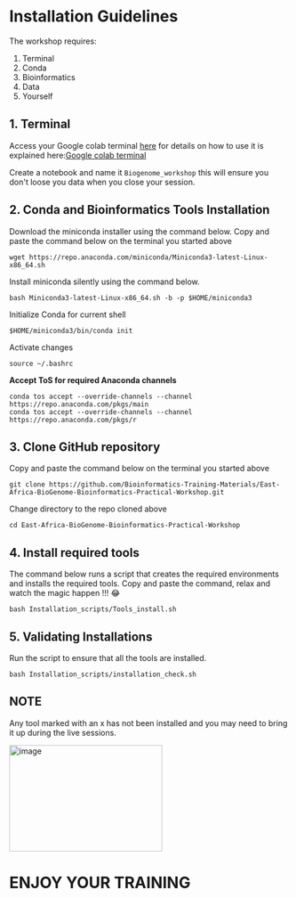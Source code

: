 # Installation Guidelines

The workshop requires:
1. Terminal
2. Conda
3. Bioinformatics
5. Data
6. Yourself

## 1. Terminal

Access your Google colab terminal [here](https://colab.research.google.com/) for details on how to use it is explained here:[Google colab terminal](https://youtu.be/pvUU3eVPU5U)

Create a notebook and name it `Biogenome_workshop` this will ensure you don't loose you data when you close your session.

## 2. Conda and Bioinformatics Tools Installation

Download the miniconda installer using the command below.
Copy and paste the command below on the terminal you started above

```
wget https://repo.anaconda.com/miniconda/Miniconda3-latest-Linux-x86_64.sh
```
Install miniconda silently using the command below.
```
bash Miniconda3-latest-Linux-x86_64.sh -b -p $HOME/miniconda3
```
Initialize Conda for current shell

```
$HOME/miniconda3/bin/conda init
```
Activate changes

```
source ~/.bashrc
```
**Accept ToS for required Anaconda channels**
```
conda tos accept --override-channels --channel https://repo.anaconda.com/pkgs/main
conda tos accept --override-channels --channel https://repo.anaconda.com/pkgs/r
```
## 3. Clone GitHub repository

Copy and paste the command below on the terminal you started above

```
git clone https://github.com/Bioinformatics-Training-Materials/East-Africa-BioGenome-Bioinformatics-Practical-Workshop.git
```
Change directory to the repo cloned above

```
cd East-Africa-BioGenome-Bioinformatics-Practical-Workshop
```

## 4. Install required tools

The command below runs a script that creates the required environments and installs the required tools. Copy and paste the command, relax and watch the magic happen !!! 😂

```
bash Installation_scripts/Tools_install.sh
```
## 5. Validating Installations

Run the script to ensure that all the tools are installed.
```
bash Installation_scripts/installation_check.sh
```
## NOTE

Any tool marked with an x has not been installed and you may need to bring it up during the live sessions.

<img width="275" height="191" alt="image" src="https://github.com/user-attachments/assets/6a9a6f5f-34d7-4f54-b567-384181112eac" />

# ENJOY YOUR TRAINING





